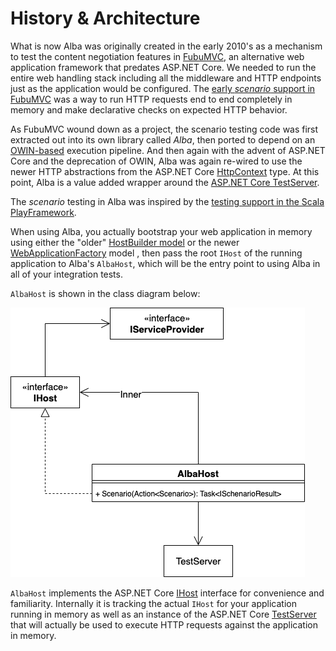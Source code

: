 # History & Architecture

What is now Alba was originally created in the early 2010's as a mechanism to test the content negotiation features in [FubuMVC](https://fubumvc.github.io), an alternative web application framework that predates ASP.NET Core. 
We needed to run the entire web handling stack including all the middleware and HTTP endpoints just as the application would be configured. 
The [early *scenario* support in FubuMVC](https://jeremydmiller.com/2015/11/05/testing-http-handlers-with-no-web-server-in-sight/) was a way to run HTTP requests end to end
completely in memory and make declarative checks on expected HTTP behavior.

As FubuMVC wound down as a project, the scenario testing code was first extracted out into its own library called *Alba*, then ported to depend on an [OWIN-based](https://docs.microsoft.com/en-us/aspnet/core/fundamentals/owin?view=aspnetcore-5.0) execution pipeline.
And then again with the advent of ASP.NET Core and the deprecation of OWIN, Alba was again re-wired to use the newer HTTP abstractions from the ASP.NET Core [HttpContext](https://docs.microsoft.com/en-us/dotnet/api/microsoft.aspnetcore.http.httpcontext?view=aspnetcore-5.0) type.
At this point, Alba is a value added wrapper around the [ASP.NET Core TestServer](https://docs.microsoft.com/en-us/aspnet/core/test/integration-tests?view=aspnetcore-5.0).

The *scenario* testing in Alba was inspired by the [testing support in the Scala PlayFramework](https://www.playframework.com/documentation/2.8.x/ScalaFunctionalTestingWithSpecs2). 

When using Alba, you actually bootstrap your web application in memory using either the "older"
[HostBuilder model](https://docs.microsoft.com/en-us/dotnet/api/microsoft.extensions.hosting.hostbuilder?view=dotnet-plat-ext-6.0) or the newer [WebApplicationFactory](https://docs.microsoft.com/en-us/dotnet/api/microsoft.aspnetcore.mvc.testing.webapplicationfactory-1?view=aspnetcore-6.0) model , then pass the root `IHost` of the running application to Alba's `AlbaHost`, which will be the entry point to using Alba in all of your integration tests.

`AlbaHost` is shown in the class diagram below:

![AlbaHost Class Diagram](/ClassDiagram.drawio.png)

`AlbaHost` implements the ASP.NET Core [IHost](https://docs.microsoft.com/en-us/dotnet/api/microsoft.extensions.hosting.ihost?view=dotnet-plat-ext-6.0) interface
for convenience and familiarity. Internally it is tracking the actual `IHost` for your application running in memory as well
as an instance of the ASP.NET Core [TestServer](https://docs.microsoft.com/en-us/aspnet/core/test/integration-tests?view=aspnetcore-6.0) that will actually be used to execute HTTP requests against the application in memory.



